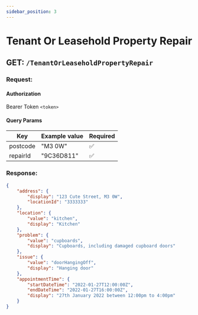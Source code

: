 ```yaml
---
sidebar_position: 3
---
```


# Tenant Or Leasehold Property Repair

## GET: `/TenantOrLeaseholdPropertyRepair`

### Request:

#### Authorization

Bearer Token `<token>`

#### Query Params

| Key            | Example value  | Required |
|----------------|----------------| -------- |
| postcode       | "M3 0W"        | ✅       |
| repairId       | "9C36D811"     | ✅       |

### Response:

```json
{
    "address": {
        "display": "123 Cute Street, M3 0W",
        "locationId": "3333333"
    },
    "location": {
        "value": "kitchen",
        "display": "Kitchen"
    },
    "problem": {
        "value": "cupboards",
        "display": "Cupboards, including damaged cupboard doors"
    },
    "issue": {
        "value": "doorHangingOff",
        "display": "Hanging door"
    },
    "appointmentTime": {
        "startDateTime": "2022-01-27T12:00:00Z",
        "endDateTime": "2022-01-27T16:00:00Z",
        "display": "27th January 2022 between 12:00pm to 4:00pm"
    }
}
```
